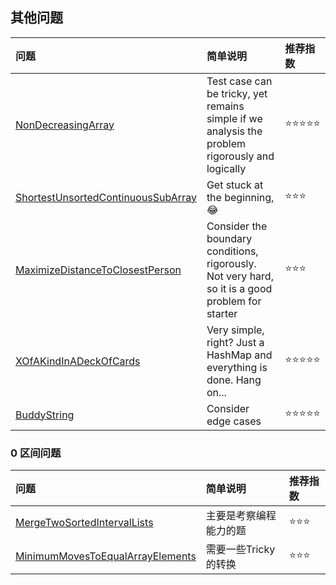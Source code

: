 ## 其他问题

| 问题 | 简单说明 | 推荐指数 |
|:--------|:------------|:---------------|
| [NonDecreasingArray](https://www.lintcode.com/problem/non-decreasing-array/description) | Test case can be tricky, yet remains simple if we analysis the problem rigorously and logically | ⭐️️️⭐️️️⭐️️⭐️️⭐️️️ |
| [ShortestUnsortedContinuousSubArray](https://www.lintcode.com/problem/shortest-unsorted-continuous-subarray/description) | Get stuck at the beginning, 😂 | ⭐️️️⭐️️️⭐️️️ |
| [MaximizeDistanceToClosestPerson](https://www.lintcode.com/problem/maximize-distance-to-closest-person/description) | Consider the boundary conditions, rigorously. Not very hard, so it is a good problem for starter | ⭐️️️⭐️️️⭐️️️️ |
| [XOfAKindInADeckOfCards](https://www.lintcode.com/problem/x-of-a-kind-in-a-deck-of-cards/description) | Very simple, right? Just a HashMap and everything is done. Hang on... | ⭐️️️⭐️️️⭐️️️⭐️️️⭐️️️ |
| [BuddyString](https://www.lintcode.com/problem/buddy-strings/description) | Consider edge cases | ⭐️️️⭐️️️⭐️️️⭐️️️⭐️️️ |
 
### 0 区间问题

| 问题 | 简单说明 | 推荐指数 |
|:--------|:------------|:---------------|
| [MergeTwoSortedIntervalLists](https://www.lintcode.com/problem/merge-two-sorted-interval-lists/description) | 主要是考察编程能力的题 | ⭐️️️⭐️️️⭐️️️ |
| [MinimumMovesToEqualArrayElements](https://www.lintcode.com/problem/minimum-moves-to-equal-array-elements/description) | 需要一些Tricky的转换 | ⭐️️️⭐️️️⭐️️️ |
